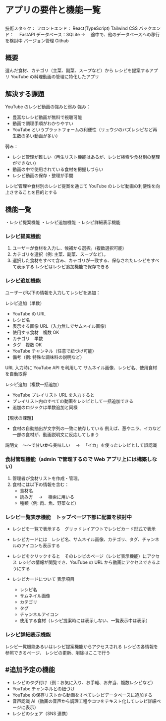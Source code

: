 # アプリの要件と機能一覧

##

技術スタック：
フロントエンド： React(TypeScript) Tailwind CSS
バックエンド：　 FastAPI
データベース：SQLite → 　途中で、他のデータベースへの移行を検討中
バージョン管理 Github

## 概要

選んだ食材、カテゴリ（主菜、副菜、スープなど）から
レシピを提案するアプリ
YouTube の料理動画の管理に特化したアプリ

## 解決する課題

YouTube のレシピ動画の強みと弱み
強み：

- 豊富なレシピ動画が無料で視聴可能
- 動画で調理手順がわかりやすい
- YouTube というプラットフォームの利便性（リュウジのバズレシピなど再生数の多い動画が多い）

弱み：

- レシピ管理が難しい（再生リスト機能はあるが、レシピ検索や食材別の整理ができない）
- 動画の中で使用されている食材を把握しづらい
- レシピ動画の保存・整理が手間

レシピ管理や食材別のレシピ提案を通じて
YouTube のレシピ動画の利便性を向上させることを目的とする

## 機能一覧

・レシピ提案機能
・レシピ追加機能
・レシピ詳細表示機能

### レシピ提案機能

1. ユーザーが食材を入力し、候補から選択。(複数選択可能)
2. カテゴリを選択（例: 主菜、副菜、スープなど）。
3. 選択した食材をすべて含み、カテゴリが一致する、保存されたレシピをすべて表示する
   レシピはレシピ追加機能で保存できる

### レシピ追加機能

ユーザーが以下の情報を入力してレシピを追加：

レシピ追加（単数）

- YouTube の URL
- レシピ名
- 表示する画像 URL（入力無しでサムネイル画像）
- 使用する食材　複数 OK
- カテゴリ　単数
- タグ　複数 OK
- YouTube チャンネル（任意で紐づけ可能）
- 備考（例: 特殊な調味料の説明など）

URL 入力時に YouTube API を利用して
サムネイル画像、レシピ名、使用食材を自動取得

レシピ追加（複数一括追加）

- YouTube プレイリスト URL を入力すると
- プレイリスト内のすべての動画をレシピとして一括追加できる
- 追加のロジックは単数追加と同様

【現状の課題】

- 食材の自動抽出が文字列の一致に依存している
  例えば、葱やニラ、イカなど一部の食材が、動画説明文に反応してしまう

説明文　～～で甘**いか**ら美味しい　 → 　「イカ」を使ったレシピとして誤認識

### 食材管理機能（admin で管理するので Web アプリ上には構築しない）

1. 管理者が食材リストを作成・管理。
2. 食材には以下の情報を含む：
   - 食材名
   - 読み方　 → 　検索に用いる
   - 種類（例: 肉、魚、野菜など）

### レシピ一覧表示機能　トップページ下部に配置を検討中

- レシピを一覧で表示する　グリッドレイアウトでレシピカード形式で表示

- レシピカードには　レシピ名、サムネイル画像、カテゴリ、タグ、チャンネルのアイコンも表示する

- レシピをクリックすると　そのレシピのページ（レシピ表示機能）にアクセス
  レシピの情報が閲覧でき、YouTube の URL から動画にアクセスできるようにする

- レシピカードについて
表示項目
  - レシピ名
  - サムネイル画像
  - カテゴリ
  - タグ
  - チャンネルアイコン
  - 使用する食材（レシピ提案時には表示しない、一覧表示中は表示）

### レシピ詳細表示機能

レシピ一覧機能あるいはレシピ提案機能からアクセスされる
レシピの各情報を参照できるページ、
レシピの更新、削除はここで行う

## #追加予定の機能

- レシピのタグ付け（例：お気に入り、お手軽、お弁当、複数レシピなど）
- YouTube チャンネルとの紐づけ
- YouTube の保存リストから動画をすべてレシピデータベースに追加する
- 音声認識 AI（動画の音声から調理工程やコツをテキスト化してレシピ詳細ページに表示）
- レシピのシェア（SNS 連携）

